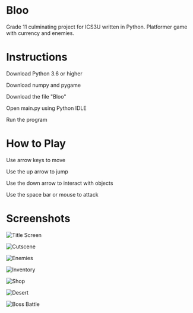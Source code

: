 # Bloo
Grade 11 culminating project for ICS3U written in Python. Platformer game with currency and enemies.

# Instructions

Download Python 3.6 or higher

Download numpy and pygame

Download the file "Bloo"

Open main.py using Python IDLE

Run the program

# How to Play

Use arrow keys to move

Use the up arrow to jump

Use the down arrow to interact with objects

Use the space bar or mouse to attack

# Screenshots

![Title Screen](https://i.imgur.com/RdO9Gju.png)

![Cutscene](https://i.imgur.com/EEd1Tig.png)

![Enemies](https://i.imgur.com/lxRhiho.png)

![Inventory](https://i.imgur.com/T9Ziwvw.png)

![Shop](https://i.imgur.com/KfCcMLg.png)

![Desert](https://i.imgur.com/ghBfKp5.png)

![Boss Battle](https://i.imgur.com/ghBfKp5.png)
